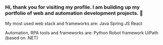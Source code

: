 ### Hi, thank you for visiting my profile. I am building up my portfolio of web and automation development projects. 👋

My most used web stack and frameworks are:
Java
Spring
JS
React

Automation, RPA tools and frameworks are:
Python
Robot framework
UiPath (based on .NET)

<!--
**Mitkoo/Mitkoo** is a ✨ _special_ ✨ repository because its `README.md` (this file) appears on your GitHub profile.

Here are some ideas to get you started:

- 🔭 I’m currently working on ...
- 🌱 I’m currently learning ...
- 👯 I’m looking to collaborate on ...
- 🤔 I’m looking for help with ...
- 💬 Ask me about ...
- 📫 How to reach me: ...
- 😄 Pronouns: ...
- ⚡ Fun fact: ...
-->
